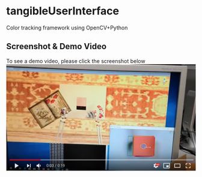 # tangibleUserInterface
Color tracking framework using OpenCV+Python

Screenshot & Demo Video
-----------------------
To see a demo video, please click the screenshot below
[![tangibleUserInterface](https://github.com/ShirleyDong/tangibleUserInterface/blob/master/Screen%20Shot%202018-10-29%20at%201.15.21%20PM.png)](https://www.youtube.com/watch?v=sGbt2mjmxBE "OpenCV+ Python Colour Tracking in Unity")
